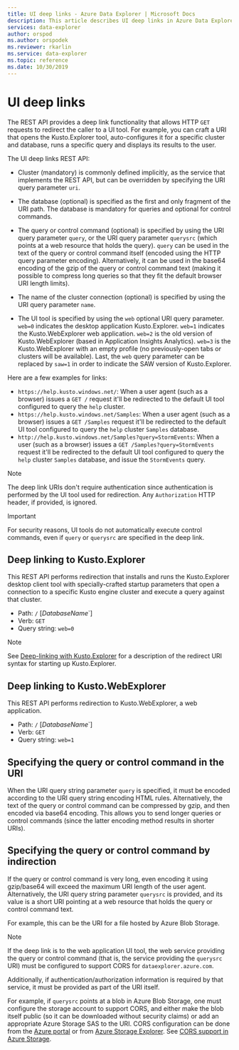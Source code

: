 ```yaml
---
title: UI deep links - Azure Data Explorer | Microsoft Docs
description: This article describes UI deep links in Azure Data Explorer.
services: data-explorer
author: orspod
ms.author: orspodek
ms.reviewer: rkarlin
ms.service: data-explorer
ms.topic: reference
ms.date: 10/30/2019
---
```

# UI deep links

The REST API provides a deep link functionality that allows HTTP `GET` requests
to redirect the caller to a UI tool. For example, you can craft a URI that opens
the Kusto.Explorer tool, auto-configures it for a specific cluster and database, runs a specific query and displays its results to the user.

The UI deep links REST API:

* Cluster (mandatory) is commonly defined implicitly, as the service that
  implements the REST API, but can be overridden by specifying the URI query
  parameter `uri`.

* The database (optional) is specified as the first and only fragment of the URI
  path. The database is mandatory for queries and optional for control commands.

* The query or control command (optional) is specified by using the
  URI query parameter `query`, or the URI query parameter `querysrc` (which
  points at a web resource that holds the query).
  `query` can be used in the text of the query or control command itself (encoded
  using the HTTP query parameter encoding). Alternatively, it can be used in the base64 encoding of the gzip of the query or control command text (making it possible to compress
  long queries so that they fit the default browser URI length limits).

* The name of the cluster connection (optional) is specified by using the
  URI query parameter `name`.

* The UI tool is specified by using the `web` optional URI query parameter.
  `web=0` indicates the desktop application Kusto.Explorer. `web=1` indicates
  the Kusto.WebExplorer web application.
`web=2` is the old version of Kusto.WebExplorer
  (based in Application Insights Analytics). `web=3` is the Kusto.WebExplorer
  with an empty profile (no previously-open tabs or clusters will be
  available). Last, the `web` query parameter can be replaced by `saw=1` in
  order to indicate the SAW version of Kusto.Explorer.

Here are a few examples for links:

* `https://help.kusto.windows.net/`: When a user agent (such as a browser) issues
  a `GET /` request it'll be redirected to the default UI tool configured
  to query the `help` cluster.
* `https://help.kusto.windows.net/Samples`: When a user agent (such as a browser) issues
  a `GET /Samples` request it'll be redirected to the default UI tool configured
  to query the `help` cluster `Samples` database.
* `http://help.kusto.windows.net/Samples?query=StormEvents`: When a user (such as a browser) issues
  a `GET /Samples?query=StormEvents` request it'll be redirected to the default UI tool configured
  to query the `help` cluster `Samples` database, and issue the `StormEvents` query.

> [!NOTE]
> The deep link URIs don't require authentication since authentication
> is performed by the UI tool used for redirection.
> Any `Authorization` HTTP header, if provided, is ignored.

> [!IMPORTANT]
> For security reasons, UI tools do not automatically execute control commands,
> even if `query` or `querysrc` are specified in the deep link.

## Deep linking to Kusto.Explorer

This REST API performs redirection that installs and runs the
Kusto.Explorer desktop client tool with specially-crafted startup
parameters that open a connection to a specific Kusto engine cluster
and execute a query against that cluster.

* Path: `/` [*DatabaseName*`]
* Verb: `GET`
* Query string: `web=0`

> [!NOTE]
> See [Deep-linking with Kusto.Explorer](../../tools/kusto-explorer-using.md#deep-linking-queries) 
> for a description of the redirect URI syntax for starting up Kusto.Explorer.

## Deep linking to Kusto.WebExplorer

This REST API performs redirection to Kusto.WebExplorer, a web application.

* Path: `/` [*DatabaseName*`]
* Verb: `GET`
* Query string: `web=1`

## Specifying the query or control command in the URI

When the URI query string parameter `query` is specified, it must be encoded
according to the URI query string encoding HTML rules. Alternatively, the text of
the query or control command can be compressed by gzip, and then encoded
via base64 encoding. This allows you to send longer queries or control
commands (since the latter encoding method results in shorter URIs).

## Specifying the query or control command by indirection

If the query or control command is very long, even encoding it using gzip/base64 will exceed the maximum URI length of the user agent. Alternatively, the URI query string parameter
`querysrc` is provided, and its value is a short URI pointing at a web resource
that holds the query or control command text.

For example, this can be the URI for a file hosted by Azure Blob Storage.

> [!NOTE]
> If the deep link is to the web application UI tool, the web service providing
> the query or control command (that is, the service providing the `querysrc` URI)
> must be configured to support CORS for `dataexplorer.azure.com`.
>
> Additionally, if authentication/authorization information is required by that
> service, it must be provided as part of the URI itself.
>
> For example, if `querysrc` points at a blob in Azure Blob Storage, one must
> configure the storage account to support CORS, and either make the blob itself
> public (so it can be downloaded without security claims) or add an appropriate
> Azure Storage SAS to the URI. CORS configuration can be done from the
> [Azure portal](https://portal.azure.com/) or from
> [Azure Storage Explorer](https://azure.microsoft.com/features/storage-explorer/).
> See [CORS support in Azure Storage](https://docs.microsoft.com/rest/api/storageservices/cross-origin-resource-sharing--cors--support-for-the-azure-storage-services).

